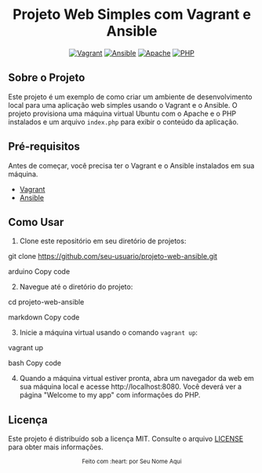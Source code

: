 <div align="center">

# Projeto Web Simples com Vagrant e Ansible

[![Vagrant](https://img.shields.io/badge/vagrant-2.2.14-1563FF?logo=vagrant)](https://www.vagrantup.com/)
[![Ansible](https://img.shields.io/badge/ansible-2.10.12-EE0000?logo=ansible)](https://www.ansible.com/)
[![Apache](https://img.shields.io/badge/apache-2.4.46-D22128?logo=apache)](https://httpd.apache.org/)
[![PHP](https://img.shields.io/badge/php-7.4.3-777BB4?logo=php)](https://www.php.net/)

</div>

## Sobre o Projeto

Este projeto é um exemplo de como criar um ambiente de desenvolvimento local para uma aplicação web simples usando o Vagrant e o Ansible. O projeto provisiona uma máquina virtual Ubuntu com o Apache e o PHP instalados e um arquivo `index.php` para exibir o conteúdo da aplicação.

## Pré-requisitos

Antes de começar, você precisa ter o Vagrant e o Ansible instalados em sua máquina.

* [Vagrant](https://www.vagrantup.com/downloads)
* [Ansible](https://www.ansible.com/)

## Como Usar

1. Clone este repositório em seu diretório de projetos:

git clone https://github.com/seu-usuario/projeto-web-ansible.git

arduino
Copy code

2. Navegue até o diretório do projeto:

cd projeto-web-ansible

markdown
Copy code

3. Inicie a máquina virtual usando o comando `vagrant up`:

vagrant up

bash
Copy code

4. Quando a máquina virtual estiver pronta, abra um navegador da web em sua máquina local e acesse http://localhost:8080. Você deverá ver a página "Welcome to my app" com informações do PHP.

## Licença

Este projeto é distribuído sob a licença MIT. Consulte o arquivo [LICENSE](LICENSE) para obter mais informações.

<div align="center">
  <sub>Feito com :heart: por Seu Nome Aqui</sub>
</div>
